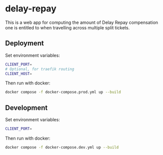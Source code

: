 # delay-repay

This is a web app for computing the amount of Delay Repay compensation one is
entitled to when travelling across multiple split tickets.

## Deployment

Set environment variables:

```sh
CLIENT_PORT=
# Optional, for traefik routing
CLIENT_HOST=
```

Then run with docker:

```sh
docker compose -f docker-compose.prod.yml up --build
```

## Development

Set environment variables:

```sh
CLIENT_PORT=
```

Then run with docker:

```sh
docker compose -f docker-compose.dev.yml up --build
```

